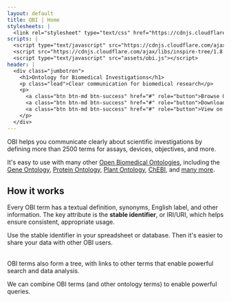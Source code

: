 ```yaml
---
layout: default
title: OBI | Home
stylesheets: |
  <link rel="stylesheet" type="text/css" href="https://cdnjs.cloudflare.com/ajax/libs/inspire-tree/1.8.0/inspire-tree.css"></script>
scripts: |
  <script type="text/javascript" src="https://cdnjs.cloudflare.com/ajax/libs/bootstrap-3-typeahead/4.0.1/bootstrap3-typeahead.min.js"></script>
  <script src="https://cdnjs.cloudflare.com/ajax/libs/inspire-tree/1.8.0/inspire-tree.min.js"></script>
  <script type="text/javascript" src="assets/obi.js"></script>
header: |
  <div class="jumbotron">
    <h1>Ontology for Biomedical Investigations</h1>
    <p class="lead">Clear communication for biomedical research</p>
    <p>
      <a class="btn btn-md btn-success" href="#" role="button">Browse OBI</a>
      <a class="btn btn-md btn-success" href="#" role="button">Download OBI</a>
      <a class="btn btn-md btn-success" href="#" role="button">View on Github</a>
    </p>
  </div>
---
```


OBI helps you communicate clearly about scientific investigations by defining more than 2500 terms for assays, devices, objectives, and more.

It's easy to use with many other
[Open Biomedical Ontologies](http://obofoundry.org),
including the
[Gene Ontology](),
[Protein Ontology](),
[Plant Ontology](),
[ChEBI](),
and [many more](http://obofoundry.org).

## How it works

Every OBI term has a textual definition, synonyms, English label, and other information. The key attribute is the **stable identifier**, or IRI/URI, which helps ensure consistent, appropriate usage.

<div id="term-search"></div>
<div id="term-view"></div>

Use the stable identifier in your spreadsheet or database. Then it's easier to share your data with other OBI users.

<table id="static-table"></table>

OBI terms also form a tree, with links to other terms that enable powerful search and data analysis.

<div id="term-tree"></div>

We can combine OBI terms (and other ontology terms) to enable powerful queries.

<div id="small-tree"></div>

<table id="interactive-table"></table>

